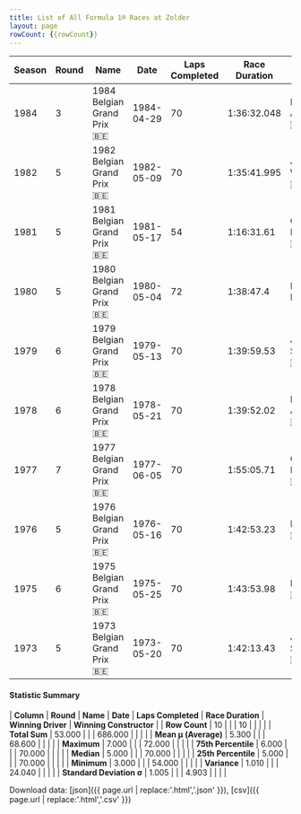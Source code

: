 ```yaml
---
title: List of All Formula 1® Races at Zolder
layout: page
rowCount: {{rowCount}}
---
```


| Season | Round | Name | Date | Laps Completed | Race Duration | Winning Driver | Winning Constructor |
|--|--|--|--|--|--|--|--|
| 1984 | 3 | 1984 Belgian Grand Prix 🇧🇪 | 1984-04-29 | 70 | 1:36:32.048 | Michele Alboreto 🇮🇹 | Ferrari 🇮🇹 |
| 1982 | 5 | 1982 Belgian Grand Prix 🇧🇪 | 1982-05-09 | 70 | 1:35:41.995 | John Watson 🇬🇧 | McLaren 🇬🇧 |
| 1981 | 5 | 1981 Belgian Grand Prix 🇧🇪 | 1981-05-17 | 54 | 1:16:31.61 | Carlos Reutemann 🇦🇷 | Williams 🇬🇧 |
| 1980 | 5 | 1980 Belgian Grand Prix 🇧🇪 | 1980-05-04 | 72 | 1:38:47.4 | Didier Pironi 🇫🇷 | Ligier 🇫🇷 |
| 1979 | 6 | 1979 Belgian Grand Prix 🇧🇪 | 1979-05-13 | 70 | 1:39:59.53 | Jody Scheckter 🇿🇦 | Ferrari 🇮🇹 |
| 1978 | 6 | 1978 Belgian Grand Prix 🇧🇪 | 1978-05-21 | 70 | 1:39:52.02 | Mario Andretti 🇺🇸 | Team Lotus 🇬🇧 |
| 1977 | 7 | 1977 Belgian Grand Prix 🇧🇪 | 1977-06-05 | 70 | 1:55:05.71 | Gunnar Nilsson 🇸🇪 | Team Lotus 🇬🇧 |
| 1976 | 5 | 1976 Belgian Grand Prix 🇧🇪 | 1976-05-16 | 70 | 1:42:53.23 | Niki Lauda 🇦🇹 | Ferrari 🇮🇹 |
| 1975 | 6 | 1975 Belgian Grand Prix 🇧🇪 | 1975-05-25 | 70 | 1:43:53.98 | Niki Lauda 🇦🇹 | Ferrari 🇮🇹 |
| 1973 | 5 | 1973 Belgian Grand Prix 🇧🇪 | 1973-05-20 | 70 | 1:42:13.43 | Jackie Stewart 🇬🇧 | Tyrrell 🇬🇧 |

#### Statistic Summary

| **Column** | **Round** | **Name** | **Date** | **Laps Completed** | **Race Duration** | **Winning Driver** | **Winning Constructor** |
| **Row Count** | 10 |  |  | 10 |  |  |  |
| **Total Sum** | 53.000 |  |  | 686.000 |  |  |  |
| **Mean μ (Average)** | 5.300 |  |  | 68.600 |  |  |  |
| **Maximum** | 7.000 |  |  | 72.000 |  |  |  |
| **75th Percentile** | 6.000 |  |  | 70.000 |  |  |  |
| **Median** | 5.000 |  |  | 70.000 |  |  |  |
| **25th Percentile** | 5.000 |  |  | 70.000 |  |  |  |
| **Minimum** | 3.000 |  |  | 54.000 |  |  |  |
| **Variance** | 1.010 |  |  | 24.040 |  |  |  |
| **Standard Deviation σ** | 1.005 |  |  | 4.903 |  |  |  |

Download data: [json]({{ page.url | replace:'.html','.json' }}), [csv]({{ page.url | replace:'.html','.csv' }})

